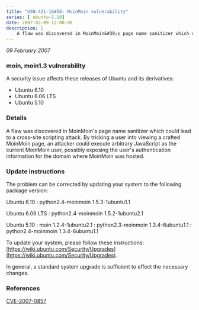 ```yaml
---
title: "USN-421-1&#58; MoinMoin vulnerability"
series: [ ubuntu-5.10]
date: 2007-02-09 12:00:00
description: |
    A flaw was discovered in MoinMoin&#39;s page name sanitizer which could lead  to a cross-site scripting attack.  By tricking a user into viewing a  crafted MoinMoin page, an attacker could execute arbitrary JavaScript as  the current MoinMoin user, possibly exposing the user&#39;s authentication  information for the domain where MoinMoin was hosted.
--- 
```

 
 

*09 February 2007*

### moin, moin1.3 vulnerability

A security issue affects these releases of Ubuntu and its derivatives:

* Ubuntu 6.10
* Ubuntu 6.06 LTS
* Ubuntu 5.10

### Details

A flaw was discovered in MoinMoin&#39;s page name sanitizer which could lead to a cross-site scripting attack. By tricking a user into viewing a crafted MoinMoin page, an attacker could execute arbitrary JavaScript as the current MoinMoin user, possibly exposing the user&#39;s authentication information for the domain where MoinMoin was hosted.

### Update instructions

The problem can be corrected by updating your system to the following package version:

Ubuntu 6.10
 : python2.4-moinmoin <span>1.5.3-1ubuntu1.1</span>

Ubuntu 6.06 LTS
 : python2.4-moinmoin <span>1.5.2-1ubuntu2.1</span>

Ubuntu 5.10
 : moin <span>1.2.4-1ubuntu2.1</span>
 : python2.3-moinmoin <span>1.3.4-6ubuntu1.1</span>
 : python2.4-moinmoin <span>1.3.4-6ubuntu1.1</span>

To update your system, please follow these instructions: [https://wiki.ubuntu.com/Security/Upgrades](https://wiki.ubuntu.com/Security/Upgrades).

In general, a standard system upgrade is sufficient to effect the necessary changes.

### References

 
 [CVE-2007-0857](http://people.ubuntu.com/~ubuntu-security/cve/CVE-2007-0857)
 

